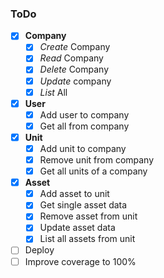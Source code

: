 ### ToDo

- [x] **Company**
  - [x] *Create* Company
  - [x] *Read* Company
  - [x] *Delete* Company
  - [x] *Update* company
  - [x] *List* All
- [x] **User**
  - [x] Add user to company
  - [x] Get all from company
- [x] **Unit**
  - [x] Add unit to company
  - [x] Remove unit from company
  - [x] Get all units of a company
- [x] **Asset**
  - [x] Add asset to unit
  - [x] Get single asset data
  - [x] Remove asset from unit
  - [x] Update asset data
  - [x] List all assets from unit

- [ ] Deploy
- [ ] Improve coverage to 100%
